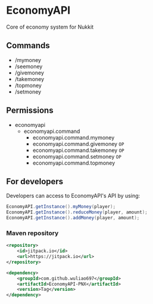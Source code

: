 # EconomyAPI
Core of economy system for Nukkit

## Commands
 - /mymoney
 - /seemoney
 - /givemoney
 - /takemoney
 - /topmoney
 - /setmoney

## Permissions
- economyapi
	- economyapi.command
		- economyapi.command.mymoney
		- economyapi.command.givemoney `OP`
		- economyapi.command.takemoney `OP`
		- economyapi.command.setmoney `OP`
		- economyapi.command.topmoney

## For developers

Developers can access to EconomyAPI's API by using:
```java
EconomyAPI.getInstance().myMoney(player);
EconomyAPI.getInstance().reduceMoney(player, amount);
EconomyAPI.getInstance().addMoney(player, amount);
```

### Maven repository
```xml
<repository>
	<id>jitpack.io</id>
	<url>https://jitpack.io</url>
</repository>

<dependency>
	<groupId>com.github.wuliao697</groupId>
	<artifactId>EconomyAPI-PNX</artifactId>
	<version>Tag</version>
</dependency>
```
